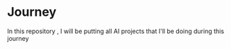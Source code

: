 # Journey
In this repository , I will be putting all AI projects that I'll be doing during this journey
